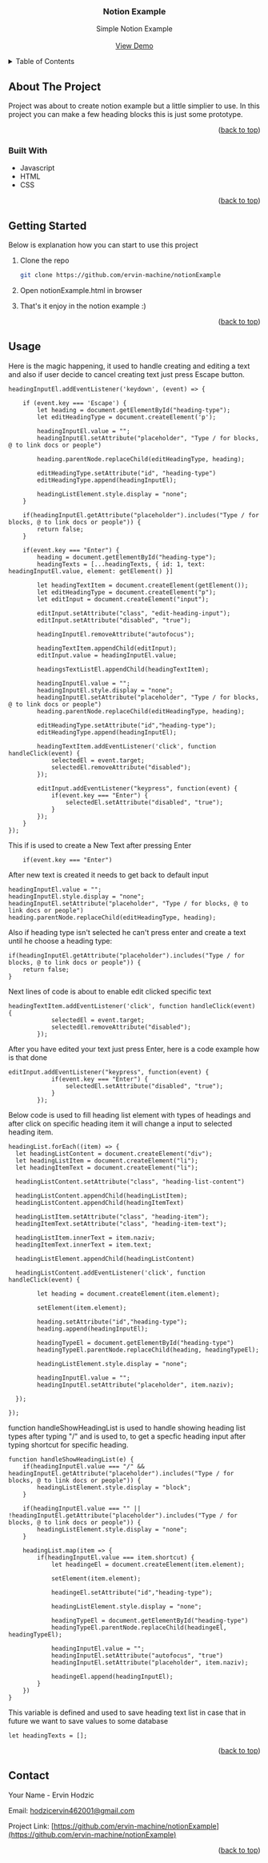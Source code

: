
<a name="readme-top"></a>

<br />
<div align="center">
  <h3 align="center">Notion Example</h3>

  <p align="center">
    Simple Notion Example
    <br />
    <br />
    <a href="https://notion-example.herokuapp.com/">View Demo</a>
  </p>
</div>



<!-- TABLE OF CONTENTS -->
<details>
  <summary>Table of Contents</summary>
  <ol>
    <li>
      <a href="#about-the-project">About The Project</a>
      <ul>
        <li><a href="#built-with">Built With</a></li>
      </ul>
    </li>
    <li>
      <a href="#getting-started">Getting Started</a>
      <ul>
        <li><a href="#prerequisites">Prerequisites</a></li>
        <li><a href="#installation">Installation</a></li>
      </ul>
    </li>
    <li><a href="#usage">Usage</a></li>
  </ol>
</details>



<!-- ABOUT THE PROJECT -->
## About The Project


Project was about to create notion example but a little simplier to use. In this project you can make a few heading blocks this is just some prototype. 

<p align="right">(<a href="#readme-top">back to top</a>)</p>



### Built With

* Javascript
* HTML
* CSS

<p align="right">(<a href="#readme-top">back to top</a>)</p>



<!-- GETTING STARTED -->
## Getting Started

Below is explanation how you can start to use this project

1. Clone the repo
   ```sh
   git clone https://github.com/ervin-machine/notionExample
   ```
2. Open notionExample.html in browser

3. That's it enjoy in the notion example :)

<p align="right">(<a href="#readme-top">back to top</a>)</p>



<!-- USAGE EXAMPLES -->
## Usage


Here is the magic happening, it used to handle creating and editing a text and also if user decide to cancel creating text just press Escape button.

```
headingInputEl.addEventListener('keydown', (event) => {

    if (event.key === 'Escape') {
        let heading = document.getElementById("heading-type");
        let editHeadingType = document.createElement('p');

        headingInputEl.value = "";
        headingInputEl.setAttribute("placeholder", "Type / for blocks, @ to link docs or people")

        heading.parentNode.replaceChild(editHeadingType, heading);

        editHeadingType.setAttribute("id", "heading-type")
        editHeadingType.append(headingInputEl);

        headingListElement.style.display = "none";
    }

    if(headingInputEl.getAttribute("placeholder").includes("Type / for blocks, @ to link docs or people")) {
        return false;
    }

    if(event.key === "Enter") {
        heading = document.getElementById("heading-type");
        headingTexts = [...headingTexts, { id: 1, text: headingInputEl.value, element: getElement() }]

        let headingTextItem = document.createElement(getElement());
        let editHeadingType = document.createElement("p");
        let editInput = document.createElement("input");

        editInput.setAttribute("class", "edit-heading-input");
        editInput.setAttribute("disabled", "true");

        headingInputEl.removeAttribute("autofocus");

        headingTextItem.appendChild(editInput); 
        editInput.value = headingInputEl.value;

        headingsTextListEl.appendChild(headingTextItem);

        headingInputEl.value = "";
        headingInputEl.style.display = "none";
        headingInputEl.setAttribute("placeholder", "Type / for blocks, @ to link docs or people")
        heading.parentNode.replaceChild(editHeadingType, heading);

        editHeadingType.setAttribute("id","heading-type");
        editHeadingType.append(headingInputEl);

        headingTextItem.addEventListener('click', function handleClick(event) {
            selectedEl = event.target;
            selectedEl.removeAttribute("disabled");
        });

        editInput.addEventListener("keypress", function(event) {
            if(event.key === "Enter") {
                selectedEl.setAttribute("disabled", "true");
            }
        });
    }
});

```

This if is used to create a New Text after pressing Enter

```
    if(event.key === "Enter")
```

After new text is created it needs to get back to default input

```
headingInputEl.value = "";
headingInputEl.style.display = "none";
headingInputEl.setAttribute("placeholder", "Type / for blocks, @ to link docs or people")
heading.parentNode.replaceChild(editHeadingType, heading);
```

Also if heading type isn't selected he can't press enter and create a text until he choose a heading type:

```
if(headingInputEl.getAttribute("placeholder").includes("Type / for blocks, @ to link docs or people")) {
    return false;
}
```

Next lines of code is about to enable edit clicked specific text

```
headingTextItem.addEventListener('click', function handleClick(event) {
            selectedEl = event.target;
            selectedEl.removeAttribute("disabled");
        });
```

After you have edited your text just press Enter, here is a code example how is that done

```
editInput.addEventListener("keypress", function(event) {
            if(event.key === "Enter") {
                selectedEl.setAttribute("disabled", "true");
            }
        });
```

Below code is used to fill heading list element with types of headings and after click on specific heading item it will change a input to selected heading item.

```
headingList.forEach((item) => {
  let headingListContent = document.createElement("div");
  let headingListItem = document.createElement("li");
  let headingItemText = document.createElement("li");

  headingListContent.setAttribute("class", "heading-list-content")

  headingListContent.appendChild(headingListItem);
  headingListContent.appendChild(headingItemText)

  headingListItem.setAttribute("class", "heading-item");
  headingItemText.setAttribute("class", "heading-item-text");

  headingListItem.innerText = item.naziv;
  headingItemText.innerText = item.text;

  headingListElement.appendChild(headingListContent)

  headingListContent.addEventListener('click', function handleClick(event) {

        let heading = document.createElement(item.element);

        setElement(item.element);

        heading.setAttribute("id","heading-type");
        heading.append(headingInputEl);
        
        headingTypeEl = document.getElementById("heading-type")
        headingTypeEl.parentNode.replaceChild(heading, headingTypeEl);

        headingListElement.style.display = "none";

        headingInputEl.value = "";
        headingInputEl.setAttribute("placeholder", item.naziv);
    
  });

});

```

function handleShowHeadingList is used to handle showing heading list types after typing "/" and is used to, to get a specfic heading input after typing shortcut for specific heading.

```
function handleShowHeadingList(e) {
    if(headingInputEl.value === "/" && headingInputEl.getAttribute("placeholder").includes("Type / for blocks, @ to link docs or people")) {
        headingListElement.style.display = "block";
    }

    if(headingInputEl.value === "" || !headingInputEl.getAttribute("placeholder").includes("Type / for blocks, @ to link docs or people")) {
        headingListElement.style.display = "none";
    }

    headingList.map(item => {
        if(headingInputEl.value === item.shortcut) {
            let headingeEl = document.createElement(item.element);

            setElement(item.element);

            headingeEl.setAttribute("id","heading-type");

            headingListElement.style.display = "none";

            headingTypeEl = document.getElementById("heading-type")
            headingTypeEl.parentNode.replaceChild(headingeEl, headingTypeEl);

            headingInputEl.value = "";
            headingInputEl.setAttribute("autofocus", "true")
            headingInputEl.setAttribute("placeholder", item.naziv);

            headingeEl.append(headingInputEl);
        }
    })
}

```

This variable is defined and used to save heading text list in case that in future we want to save values to some database

```
let headingTexts = [];
```

<p align="right">(<a href="#readme-top">back to top</a>)</p>


<!-- CONTACT -->
## Contact

Your Name - Ervin Hodzic

Email: hodzicervin462001@gmail.com

Project Link: [https://github.com/ervin-machine/notionExample](https://github.com/ervin-machine/notionExample)

<p align="right">(<a href="#readme-top">back to top</a>)</p>
